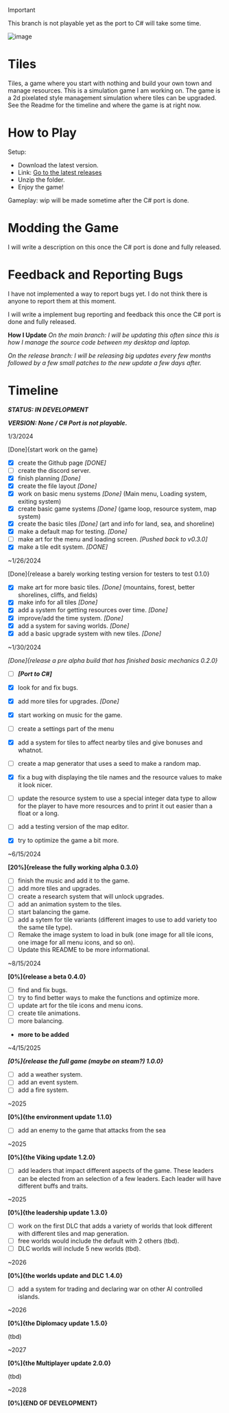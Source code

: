> [!IMPORTANT]
> This branch is not playable yet as the port to C# will take some time.

![image](https://github.com/VAST-THE-DOGE/Tiles/assets/145150405/060a2670-b06e-4652-9b2a-2a6885023360)
# Tiles

Tiles, a game where you start with nothing and build your own town and manage resources. This is a simulation game I am working on. The game is a 2d pixelated style management simulation where tiles can be upgraded. See the Readme for the timeline and where the game is at right now.

# How to Play

Setup:
  - Download the latest version.
  - Link: [Go to the latest releases](https://github.com/VAST-THE-DOGE/Tiles/releases)
  - Unzip the folder.
  - Enjoy the game!

Gameplay:
  wip
  will be made sometime after the C# port is done.

# Modding the Game

I will write a description on this once the C# port is done and fully released.

# Feedback and Reporting Bugs

I have not implemented a way to report bugs yet.
I do not think there is anyone to report them at this moment.

I will write a implement bug reporting and feedback this once the C# port is done and fully released.

**How I Update**
*On the main branch:*
*I will be updating this often since this is how I manage the source code between my desktop and laptop.*

*On the release branch:*
*I will be releasing big updates every few months followed by a few small patches to the new update a few days after.*

# Timeline

***STATUS: IN DEVELOPMENT***

***VERSION: None / C# Port is not playable.***

1/3/2024

[Done]{start work on the game}

- [x] create the Github page *[DONE]*
- [ ] create the discord server.
- [x] finish planning *[Done]*
- [x] create the file layout *[Done]*
- [x] work on basic menu systems *[Done]*
  (Main menu, Loading system, exiting system)
- [x] create basic game systems *[Done]*
  (game loop, resource system, map system)
- [x] create the basic tiles *[Done]*
  (art and info for land, sea, and shoreline)
- [x] make a default map for testing. *[Done]*
- [ ] make art for the menu and loading screen. *[Pushed back to v0.3.0]*
- [x] make a tile edit system. *[DONE]*

~1/26/2024

[Done]{release a barely working testing version for testers to test 0.1.0}

- [x] make art for more basic tiles. *[Done]*
  (mountains, forest, better shorelines, cliffs, and fields)
- [x] make info for all tiles *[Done]*
- [x] add a system for getting resources over time. *[Done]*
- [x] improve/add the time system. *[Done]*
- [x] add a system for saving worlds. *[Done]*
- [x] add a basic upgrade system with new tiles. *[Done]*

~1/30/2024

*[Done]{release a pre alpha build that has finished basic mechanics 0.2.0}*

- [ ] ***[Port to C#]***
  
- [x] look for and fix bugs.
- [x] add more tiles for upgrades. *[Done]*
- [x] start working on music for the game.
- [ ] create a settings part of the menu
- [x] add a system for tiles to affect nearby tiles and give bonuses and whatnot.
- [ ] create a map generator that uses a seed to make a random map.
- [x] fix a bug with displaying the tile names and the resource values to make it look nicer.
- [ ] update the resource system to use a special integer data type to allow for the player to have more resources and to print it out easier than a float or a long.
- [ ] add a testing version of the map editor.
- [x] try to optimize the game a bit more.

~6/15/2024

**[20%]{release the fully working alpha 0.3.0}**

- [ ] finish the music and add it to the game.
- [ ] add more tiles and upgrades.
- [ ] create a research system that will unlock upgrades.
- [ ] add an animation system to the tiles.
- [ ] start balancing the game.
- [ ] add a sytem for tile variants (different images to use to add variety too the same tile type).
- [ ] Remake the image system to load in bulk (one image for all tile icons, one image for all menu icons, and so on).
- [ ] Update this README to be more informational.

~8/15/2024

**[0%]{release a beta 0.4.0}**

- [ ] find and fix bugs.
- [ ] try to find better ways to make the functions and optimize more.
- [ ] update art for the tile icons and menu icons.
- [ ] create tile animations.
- [ ] more balancing.
- **more to be added**

~4/15/2025

***[0%]{release the full game (maybe on steam?) 1.0.0}***

- [ ] add a weather system.
- [ ] add an event system.
- [ ] add a fire system.

~2025

**[0%]{the environment update 1.1.0}**

- [ ] add an enemy to the game that attacks from the sea

~2025

**[0%]{the Viking update 1.2.0}**

- [ ] add leaders that impact different aspects of the game. These leaders can be elected from an selection of a few leaders. Each leader will have different buffs and traits.

~2025

**[0%]{the leadership update 1.3.0}**

- [ ] work on the first DLC that adds a variety of worlds that look different with different tiles and map generation.
- [ ] free worlds would include the default with 2 others (tbd).
- [ ] DLC worlds will include 5 new worlds (tbd).

~2026

**[0%]{the worlds update and DLC 1.4.0}**

- [ ] add a system for trading and declaring war on other AI controlled islands.

~2026

**[0%]{the Diplomacy update 1.5.0}**

(tbd)

~2027

**[0%]{the Multiplayer update 2.0.0}**

(tbd)

~2028

**[0%]{END OF DEVELOPMENT}**
